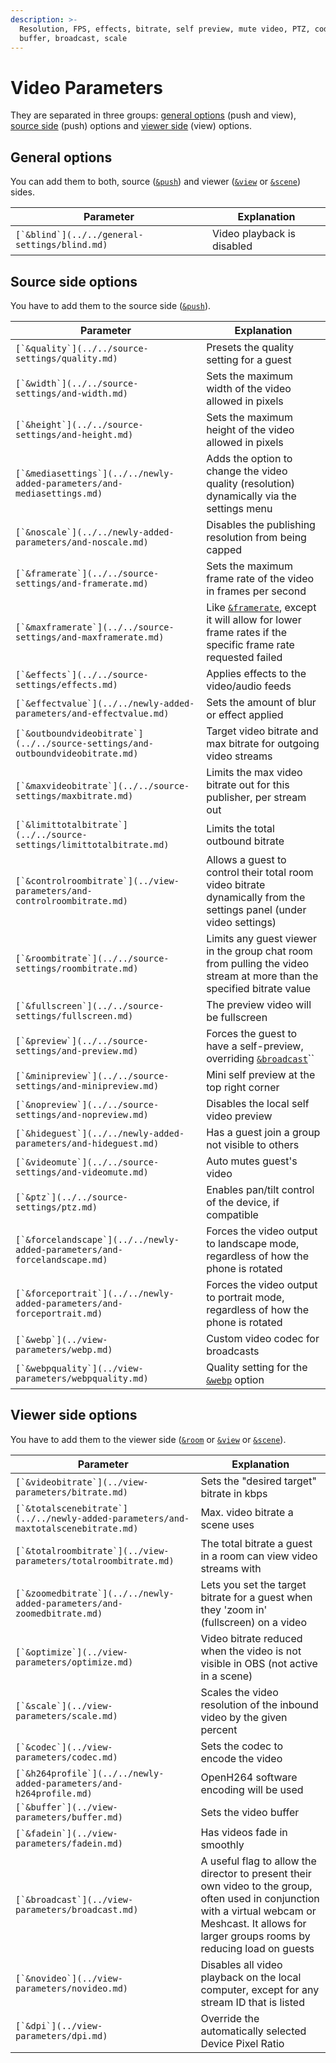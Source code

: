 ```yaml
---
description: >-
  Resolution, FPS, effects, bitrate, self preview, mute video, PTZ, codec,
  buffer, broadcast, scale
---
```


# Video Parameters

They are separated in three groups: [general options](./#general-options) (push and view), [source side](./#source-side-options) (push) options and [viewer side](./#viewer-side-options) (view) options.

## General options

You can add them to both, source ([`&push`](../../source-settings/push.md)) and viewer ([`&view`](../view-parameters/view.md) or [`&scene`](../view-parameters/scene.md)) sides.

| Parameter                                       | Explanation                |
| ----------------------------------------------- | -------------------------- |
| ``[`&blind`](../../general-settings/blind.md)`` | Video playback is disabled |

## Source side options

You have to add them to the source side ([`&push`](../../source-settings/push.md)).

| Parameter                                                                        | Explanation                                                                                                                                         |
| -------------------------------------------------------------------------------- | --------------------------------------------------------------------------------------------------------------------------------------------------- |
| ``[`&quality`](../../source-settings/quality.md)``                               | Presets the quality setting for a guest                                                                                                             |
| ``[`&width`](../../source-settings/and-width.md)``                               | Sets the maximum width of the video allowed in pixels                                                                                               |
| ``[`&height`](../../source-settings/and-height.md)``                             | Sets the maximum height of the video allowed in pixels                                                                                              |
| ``[`&mediasettings`](../../newly-added-parameters/and-mediasettings.md)``        | Adds the option to change the video quality (resolution) dynamically via the settings menu                                                          |
| ``[`&noscale`](../../newly-added-parameters/and-noscale.md)``                    | Disables the publishing resolution from being capped                                                                                                |
| ``[`&framerate`](../../source-settings/and-framerate.md)``                       | Sets the maximum frame rate of the video in frames per second                                                                                       |
| ``[`&maxframerate`](../../source-settings/and-maxframerate.md)``                 | Like [`&framerate`](../../source-settings/and-framerate.md), except it will allow for lower frame rates if the specific frame rate requested failed |
| ``[`&effects`](../../source-settings/effects.md)``                               | Applies effects to the video/audio feeds                                                                                                            |
| ``[`&effectvalue`](../../newly-added-parameters/and-effectvalue.md)``            | Sets the amount of blur or effect applied                                                                                                           |
| ``[`&outboundvideobitrate`](../../source-settings/and-outboundvideobitrate.md)`` | Target video bitrate and max bitrate for outgoing video streams                                                                                     |
| ``[`&maxvideobitrate`](../../source-settings/maxbitrate.md)``                    | Limits the max video bitrate out for this publisher, per stream out                                                                                 |
| ``[`&limittotalbitrate`](../../source-settings/limittotalbitrate.md)``           | Limits the total outbound bitrate                                                                                                                   |
| ``[`&controlroombitrate`](../view-parameters/and-controlroombitrate.md)``        | Allows a guest to control their total room video bitrate dynamically from the settings panel (under video settings)                                 |
| ``[`&roombitrate`](../../source-settings/roombitrate.md)``                       | Limits any guest viewer in the group chat room from pulling the video stream at more than the specified bitrate value                               |
| ``[`&fullscreen`](../../source-settings/fullscreen.md)``                         | The preview video will be fullscreen                                                                                                                |
| ``[`&preview`](../../source-settings/and-preview.md)``                           | Forces the guest to have a self-preview, overriding [`&broadcast`](../view-parameters/broadcast.md)``                                               |
| ``[`&minipreview`](../../source-settings/and-minipreview.md)``                   | Mini self preview at the top right corner                                                                                                           |
| ``[`&nopreview`](../../source-settings/and-nopreview.md)``                       | Disables the local self video preview                                                                                                               |
| ``[`&hideguest`](../../newly-added-parameters/and-hideguest.md)``                | Has a guest join a group not visible to others                                                                                                      |
| ``[`&videomute`](../../source-settings/and-videomute.md)``                       | Auto mutes guest's video                                                                                                                            |
| ``[`&ptz`](../../source-settings/ptz.md)``                                       | Enables pan/tilt control of the device, if compatible                                                                                               |
| ``[`&forcelandscape`](../../newly-added-parameters/and-forcelandscape.md)``      | Forces the video output to landscape mode, regardless of how the phone is rotated                                                                   |
| ``[`&forceportrait`](../../newly-added-parameters/and-forceportrait.md)``        | Forces the video output to portrait mode, regardless of how the phone is rotated                                                                    |
| ``[`&webp`](../view-parameters/webp.md)``                                        | Custom video codec for broadcasts                                                                                                                   |
| ``[`&webpquality`](../view-parameters/webpquality.md)``                          | Quality setting for the [`&webp`](../view-parameters/webp.md) option                                                                                |

## **Viewer side options**

You have to add them to the viewer side ([`&room`](../../general-settings/room.md) or [`&view`](../view-parameters/view.md) or [`&scene`](../view-parameters/scene.md)).

| Parameter                                                                            | Explanation                                                                                                                                                                                            |
| ------------------------------------------------------------------------------------ | ------------------------------------------------------------------------------------------------------------------------------------------------------------------------------------------------------ |
| ``[`&videobitrate`](../view-parameters/bitrate.md)``                                 | Sets the "desired target" bitrate in kbps                                                                                                                                                              |
| ``[`&totalscenebitrate`](../../newly-added-parameters/and-maxtotalscenebitrate.md)`` | Max. video bitrate a scene uses                                                                                                                                                                        |
| ``[`&totalroombitrate`](../view-parameters/totalroombitrate.md)``                    | The total bitrate a guest in a room can view video streams with                                                                                                                                        |
| ``[`&zoomedbitrate`](../../newly-added-parameters/and-zoomedbitrate.md)``            | Lets you set the target bitrate for a guest when they 'zoom in' (fullscreen) on a video                                                                                                                |
| ``[`&optimize`](../view-parameters/optimize.md)``                                    | Video bitrate reduced when the video is not visible in OBS (not active in a scene)                                                                                                                     |
| ``[`&scale`](../view-parameters/scale.md)``                                          | Scales the video resolution of the inbound video by the given percent                                                                                                                                  |
| ``[`&codec`](../view-parameters/codec.md)``                                          | Sets the codec to encode the video                                                                                                                                                                     |
| ``[`&h264profile`](../../newly-added-parameters/and-h264profile.md)``                | OpenH264 software encoding will be used                                                                                                                                                                |
| ``[`&buffer`](../view-parameters/buffer.md)``                                        | Sets the video buffer                                                                                                                                                                                  |
| ``[`&fadein`](../view-parameters/fadein.md)``                                        | Has videos fade in smoothly                                                                                                                                                                            |
| ``[`&broadcast`](../view-parameters/broadcast.md)``                                  | A useful flag to allow the director to present their own video to the group, often used in conjunction with a virtual webcam or Meshcast. It allows for larger groups rooms by reducing load on guests |
| ``[`&novideo`](../view-parameters/novideo.md)``                                      | Disables all video playback on the local computer, except for any stream ID that is listed                                                                                                             |
| ``[`&dpi`](../view-parameters/dpi.md)``                                              | Override the automatically selected Device Pixel Ratio                                                                                                                                                 |
